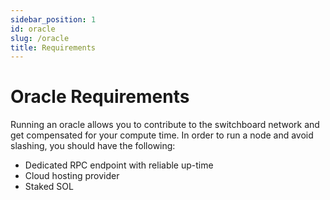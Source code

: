 ```yaml
---
sidebar_position: 1
id: oracle
slug: /oracle
title: Requirements
---
```


# Oracle Requirements

Running an oracle allows you to contribute to the switchboard network and get compensated for your compute time. In order to run a node and avoid slashing, you should have the following:

- Dedicated RPC endpoint with reliable up-time
- Cloud hosting provider
- Staked SOL
